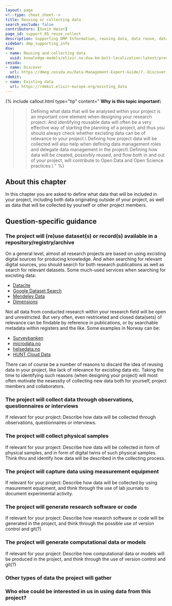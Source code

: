 ```yaml
---
layout: page
<!--type: cheat_sheet-->
title: Reusing or collecting data
search_exclude: false
contributors: [Svein Høier]
page_id: support_05_reuse_collect
description: Supporting DMP Information, reusing data, data reuse, data re-use, pre-existing data
sidebar: dmp_supporting_info
dsw:
- name: Reusing and collecting data
  uuid: knowledge-models/elixir.no:dsw-km-bott-localization:latest/preview?questionUuid=43e2efe4-016c-4a20-8b94-526ae1799afa
cessda:
- name: Discover
  url: https://dmeg.cessda.eu/Data-Management-Expert-Guide/7.-Discover
rdmkit:
- name: Existing data
  url: https://rdmkit.elixir-europe.org/existing_data
---
```


{% include callout.html type="tip" content="
**Why is this topic important**\\
>> Defining what data that will be analysed within your project is an important core element when designing your research project. And identifying reusable data will often be a very effective way of starting the planning of a project, and thus you should always check whether excisting data can be of relevance to your project.\\
>> Defining how project data will be collected will also help when defining data management roles and delegate data management in the project\\
>> Defining how data will be created, possivbly reused, and flow both in and out of your project, will contribute to Open Data and Open Science practices.\\
" %}

## About this chapter

In this chapter you are asked to define what data that will be included in your project, including both data originating outside of your project, as well as data that will be collected by yourself or other project members.   

## Question-specific guidance

### The project will (re)use dataset(s) or record(s) available in a repository/registry/archive
On a general level, almost all research projects are based on using excisting digital sources for producing knowledge. And when searching for relevant digital sources, you should search for both research publications as well as search for relevant datasets. Some much-used services when searching for excisting data: 
- [Datacite](https://pages.github.com/)
- [Google Dataset Search](https://pages.github.com/)
- [Mendeley Data](https://pages.github.com/)
- [Dimensions](https://pages.github.com/)

Not all data from conducted research within your research field will be open and unrestricted. But very often, even restriceted and closed data(sets) of relevance can be findable by reference in publications, or by searchable metadata within registers and the like. Some examples in Norway can be:
- [Surveybanken](https://sikt.no/surveybanken)
- [microdata.no](https://www.microdata.no)
- [helsedata.no](https://www.helsedata.no)
- [HUNT Cloud Data](https://hunt-db.medisin.ntnu.no/hunt-db/variablelist)

There can of course be a number of reasons to discard the idea of reusing data in your project, like lack of relevance for excisting data etc. Taking the time to identifying such reasons (when designing your project) will most often motivate the nesessity of collecting new data both for yourself, project members and collaborators. 

### The project will collect data through observations, questionnaires or interviews
If relevant for your project: Describe how data will be collected through observations, questionnaires or interviews. 

 
### The project will collect physical samples
If relevant for your project: Describe how data will be collected in form of physical samples, and in form of digital twins of such physical samples. Think thru and identify how data will be described in the collecting process.  

### The project will capture data using measurement equipment
If relevant for your project: Describe how data will be collected by using masurement equipment, and think through the use of lab journals to document experimental activity.  

### The project will generate research software or code
If relevant for your project: Describe how research software or code will be generated in the project, and think through the possible use of version control and git(?)

### The project will generate computational data or models
If relevant for your project: Describe how computational data or models will be produced in the project, and think through the use of version control and git(?)

### Other types of data the project will gather

### Who else could be interested in us in using data from this project?


